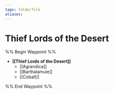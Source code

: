 ```yaml
---
tags: folderfile
aliases:
---
```


# Thief Lords of the Desert
%% Begin Waypoint %%
- **[[Thief Lords of the Desert]]**
	- [[Agrandica]]
	- [[Barthalamule]]
	- [[Cobalt]]

%% End Waypoint %%
